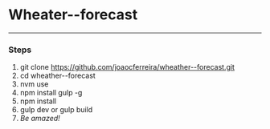 # Wheater--forecast

___

### Steps

1. git clone https://github.com/joaocferreira/wheather--forecast.git
2. cd wheather--forecast
3. nvm use
4. npm install gulp -g
5. npm install
6. gulp dev or gulp build
7. *Be amazed!*

